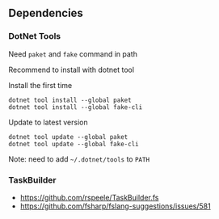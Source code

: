 ## Dependencies

### DotNet Tools

Need `paket` and `fake` command in path

Recommend to install with dotnet tool

Install the first time

```
dotnet tool install --global paket
dotnet tool install --global fake-cli
```

Update to latest version

```
dotnet tool update --global paket
dotnet tool update --global fake-cli
```

Note: need to add `~/.dotnet/tools` to `PATH`

### TaskBuilder

- https://github.com/rspeele/TaskBuilder.fs
- https://github.com/fsharp/fslang-suggestions/issues/581
